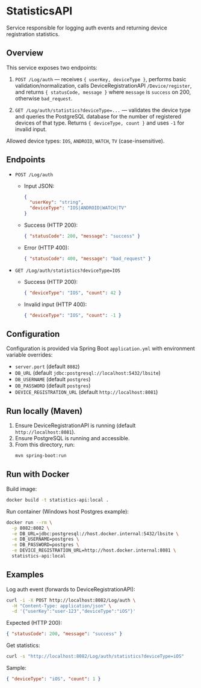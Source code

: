 # StatisticsAPI

Service responsible for logging auth events and returning device registration statistics.

## Overview
This service exposes two endpoints:

1) `POST /Log/auth` — receives `{ userKey, deviceType }`, performs basic validation/normalization, calls DeviceRegistrationAPI `/Device/register`, and returns `{ statusCode, message }` where `message` is `success` on 200, otherwise `bad_request`.

2) `GET /Log/auth/statistics?deviceType=...` — validates the device type and queries the PostgreSQL database for the number of registered devices of that type. Returns `{ deviceType, count }` and uses `-1` for invalid input.

Allowed device types: `IOS`, `ANDROID`, `WATCH`, `TV` (case-insensitive).

## Endpoints
- `POST /Log/auth`
  - Input JSON:
    ```json
    {
      "userKey": "string",
      "deviceType": "IOS|ANDROID|WATCH|TV"
    }
    ```
  - Success (HTTP 200):
    ```json
    { "statusCode": 200, "message": "success" }
    ```
  - Error (HTTP 400):
    ```json
    { "statusCode": 400, "message": "bad_request" }
    ```

- `GET /Log/auth/statistics?deviceType=IOS`
  - Success (HTTP 200):
    ```json
    { "deviceType": "IOS", "count": 42 }
    ```
  - Invalid input (HTTP 400):
    ```json
    { "deviceType": "IOS", "count": -1 }
    ```

## Configuration
Configuration is provided via Spring Boot `application.yml` with environment variable overrides:

- `server.port` (default `8082`)
- `DB_URL` (default `jdbc:postgresql://localhost:5432/lbsite`)
- `DB_USERNAME` (default `postgres`)
- `DB_PASSWORD` (default `postgres`)
- `DEVICE_REGISTRATION_URL` (default `http://localhost:8081`)

## Run locally (Maven)
1. Ensure DeviceRegistrationAPI is running (default `http://localhost:8081`).
2. Ensure PostgreSQL is running and accessible.
3. From this directory, run:
   ```bash
   mvn spring-boot:run
   ```

## Run with Docker
Build image:
```bash
docker build -t statistics-api:local .
```

Run container (Windows host Postgres example):
```bash
docker run --rm \
  -p 8082:8082 \
  -e DB_URL=jdbc:postgresql://host.docker.internal:5432/lbsite \
  -e DB_USERNAME=postgres \
  -e DB_PASSWORD=postgres \
  -e DEVICE_REGISTRATION_URL=http://host.docker.internal:8081 \
  statistics-api:local
```

## Examples
Log auth event (forwards to DeviceRegistrationAPI):
```bash
curl -i -X POST http://localhost:8082/Log/auth \
  -H "Content-Type: application/json" \
  -d '{"userKey":"user-123","deviceType":"iOS"}'
```

Expected (HTTP 200):
```json
{ "statusCode": 200, "message": "success" }
```

Get statistics:
```bash
curl -s "http://localhost:8082/Log/auth/statistics?deviceType=iOS"
```

Sample:
```json
{ "deviceType": "iOS", "count": 1 }
```


